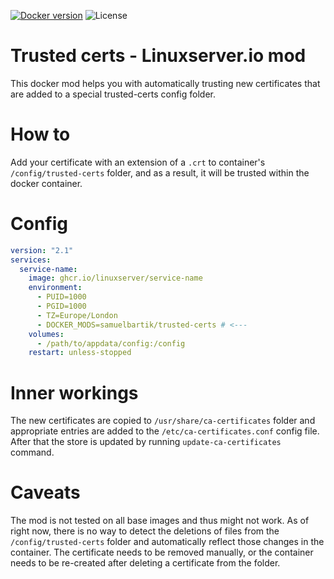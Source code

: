 [![Docker version](https://img.shields.io/docker/v/sytten/trusted-certs?style=for-the-badge&label=Docker&color=blue)](https://hub.docker.com/r/sytten/trusted-certs)
![License](https://img.shields.io/badge/LICENSE-AGPLv3-green?style=for-the-badge)

# Trusted certs - Linuxserver.io mod

This docker mod helps you with automatically trusting new certificates that are added to a special trusted-certs config folder.

# How to

Add your certificate with an extension of a `.crt` to container's `/config/trusted-certs` folder, and as a result, it will be trusted within the docker container.

# Config

```yml
version: "2.1"
services:
  service-name:
    image: ghcr.io/linuxserver/service-name
    environment:
      - PUID=1000
      - PGID=1000
      - TZ=Europe/London
      - DOCKER_MODS=samuelbartik/trusted-certs # <---
    volumes:
      - /path/to/appdata/config:/config
    restart: unless-stopped
```

# Inner workings

The new certificates are copied to `/usr/share/ca-certificates` folder and appropriate entries are added to the `/etc/ca-certificates.conf` config file. After that the store is updated by running `update-ca-certificates` command.

# Caveats

The mod is not tested on all base images and thus might not work. As of right now, there is no way to detect the deletions of files from the `/config/trusted-certs` folder and automatically reflect those changes in the container. The certificate needs to be removed manually, or the container needs to be re-created after deleting a certificate from the folder.
